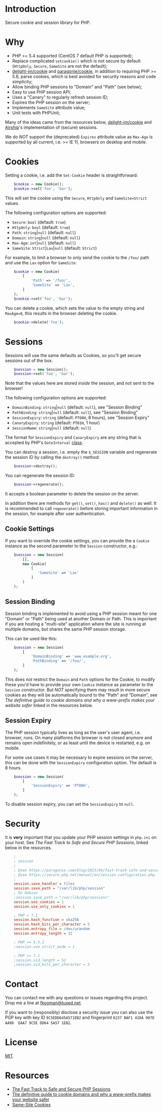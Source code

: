 # Introduction

Secure cookie and session library for PHP.

# Why

* PHP >= 5.4 supported (CentOS 7 default PHP is supported);
* Replace complicated `setcookie()` which is not secure by default (`HttpOnly`, 
  `Secure`, `SameSite` are not the default);
* [delight-im/cookie](https://github.com/delight-im/PHP-Cookie) and 
  [paragonie/cookie](https://github.com/paragonie/PHP-Cookie), in addition to 
  requiring PHP >= 5.6, parse cookies, which is best avoided for security
  reasons and code simplicity;
* Allow binding PHP sessions to "Domain" and "Path" (see below);
* Easy to use PHP session API;
* Uses a "Canary" to regularly refresh session ID;
* Expires the PHP session on the server;
* Implements `SameSite` attribute value;
* Unit tests with PHPUnit;

Many of the ideas came from the resources below,
[delight-im/cookie](https://github.com/delight-im/PHP-Cookie) and 
[Airship](https://github.com/paragonie/airship)'s implementation of (secure) 
sessions.

We do _NOT_ support the (deprecated) `Expires` attribute value as `Max-Age` is 
supported by all current, i.e. >= IE 11, browsers on desktop and mobile.

# Cookies

Setting a cookie, i.e. add the `Set-Cookie` header is straightforward:

```php
    $cookie = new Cookie();
    $cookie->set('foo', 'bar');
```

This will set the cookie using the `Secure`, `HttpOnly` and `SameSite=Strict` 
values. 

The following configuration options are supported:

* `Secure`: `bool` (default: `true`)
* `HttpOnly`: `bool` (default: `true`)
* `Path`: `string`|`null` (default: `null`)
* `Domain`: `string`|`null` (default: `null`)
* `Max-Age`: `int`|`null` (default: `null`)
* `SameSite`: `Strict`|`Lax`|`null` (default: `Strict`)

For example, to limit a browser to only send the cookie to the `/foo/` path and
use the `Lax` option for `SameSite`:

```php
    $cookie = new Cookie(
        [
            'Path' => '/foo/',
            'SameSite' => 'Lax',
        ]
    );
    $cookie->set('foo', 'bar');
```

You can delete a cookie, which sets the value to the empty string and 
`MaxAge=0`, this results in the browser deleting the cookie.

```php
    $cookie->delete('foo');
```

# Sessions

Sessions will use the same defaults as Cookies, so you'll get secure sessions
out of the box. 

```php
    $session = new Session();
    $session->set('foo', 'bar');
```

Note that the values here are stored _inside_ the session, and not sent to the
browser!

The following configuration options are supported:

* `DomainBinding`: `string`|`null` (default: `null`), see "Session Binding"
* `PathBinding`: `string`|`null` (default: `null`), see "Session Binding"
* `SessionExpiry`: `string` (default: `PT08H`, 8 hours), see "Session Expiry"
* `CanaryExpiry`: `string` (default: `PT01H`, 1 hour)
* `SessionName`: `string`|`null` (default: `null`)

The format for `SessionExpiry` and `CanaryExpiry` are any string that is 
accepted by PHP's `DateInterval` [class](https://secure.php.net/manual/en/class.dateinterval.php).

You can destroy a session, i.e. empty the `$_SESSION` variable and regenerate 
the session ID by calling the `destroy()` method:

```php
    $session->destroy();
```

You can regenerate the session ID:

```php
    $session->regenerate();
```

It accepts a boolean parameter to delete the session on the server.
 
In addition there are methods for `get()`, `set()`, `has()` and `delete()` as 
well. It is recommended to call `regenerate()` before storing important 
information in the session, for example after user authentication.

## Cookie Settings

If you want to override the cookie settings, you can provide the a `Cookie` 
instance as the second parameter to the `Session` constructor, e.g.:

```php
    $session = new Session(
        [],
        new Cookie(
            [
               'SameSite' => 'Lax'
            ]
        )
    );
```

## Session Binding

Session binding is implemented to avoid using a PHP session meant for one 
"Domain" or "Path" being used at another Domain or Path. This is important if 
you are hosting a "multi-site" application where the site is running at 
multiple domains, but shares the same PHP session storage.

This can be used like this:

```php
    $session = new Session(
        [
            'DomainBinding' => 'www.example.org',
            'PathBinding' => '/foo/',
        ]
    );
```

This does *not* restrict the `Domain` and `Path` options for the Cookie, to 
modify these you'd have to provide your own `Cookie` instance as parameter to 
the `Session` constructor. But _NOT_ specifying them may result in more secure 
cookies as they will be automatically bound to the "Path" and "Domain", see 
_The definitive guide to cookie domains and why a www-prefix makes your website safer_
linked in the resources below.

## Session Expiry

The PHP session typically lives as long as the user's user agent, i.e. browser, 
runs. On many platforms the browser is not closed anymore and remains open 
indefinitely, or as least until the device is restarted, e.g. on mobile.

For some use cases it may be necessary to expire sessions on the server, this 
can be done with the `SessionExpiry` configuration option. The default is 8 
hours.

```php
    $session = new Session(
        [
            'SessionExpiry' => 'PT08H',
        ]
    );
```

To disable session expiry, you can set the `SessionExpiry` to `null`.

# Security

It is **very** important that you update your PHP session settings in 
`php.ini` on your host. See _The Fast Track to Safe and Secure PHP Sessions_, 
linked below in the resources.

```ini
    ;
    ; session
    ;
    ; @see https://paragonie.com/blog/2015/04/fast-track-safe-and-secure-php-sessions
    ; @see https://secure.php.net/manual/en/session.configuration.php
    ;
    session.save_handler = files
    session.save_path = "/var/lib/php/session"
    ; On Debian
    ;session.save_path = "/var/lib/php/sessions"
    session.use_cookies = 1
    session.use_only_cookies = 1

    ; PHP < 7.1
    session.hash_function = sha256
    session.hash_bits_per_character = 5
    session.entropy_file = /dev/urandom
    session.entropy_length = 32

    ; PHP >= 5.5.2
    ;session.use_strict_mode = 1

    ; PHP >= 7.1
    ;session.sid_length = 52
    ;session.sid_bits_per_character = 5
```

# Contact

You can contact me with any questions or issues regarding this project. Drop
me a line at [fkooman@tuxed.net](mailto:fkooman@tuxed.net).

If you want to (responsibly) disclose a security issue you can also use the
PGP key with key ID `9C5EDD645A571EB2` and fingerprint
`6237 BAF1 418A 907D AA98  EAA7 9C5E DD64 5A57 1EB2`.

# License

[MIT](LICENSE).

# Resources

* [The Fast Track to Safe and Secure PHP Sessions](https://paragonie.com/blog/2015/04/fast-track-safe-and-secure-php-sessions)
* [The definitive guide to cookie domains and why a www-prefix makes your website safer](http://erik.io/blog/2014/03/04/definitive-guide-to-cookie-domains/)
* [Same-Site Cookies](https://tools.ietf.org/html/draft-ietf-httpbis-cookie-same-site-00)

